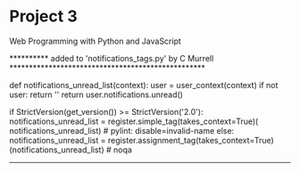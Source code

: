 # Project 3

Web Programming with Python and JavaScript


********** added to 'notifications_tags.py' by C Murrell **************************************************

def notifications_unread_list(context):
    user = user_context(context)
    if not user:
        return ''
    return user.notifications.unread()


if StrictVersion(get_version()) >= StrictVersion('2.0'):
    notifications_unread_list = register.simple_tag(takes_context=True)(
        notifications_unread_list)  # pylint: disable=invalid-name
else:
    notifications_unread_list = register.assignment_tag(takes_context=True)(notifications_unread_list)  # noqa

**********************************************************************